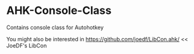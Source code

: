 AHK-Console-Class
=================

Contains console class for Autohotkey

You might also be interested in
https://github.com/joedf/LibCon.ahk/  << JoeDF's LibCon
